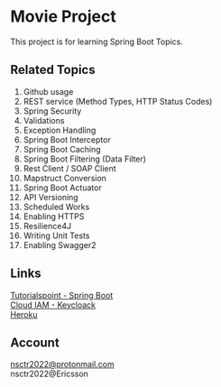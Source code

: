 # Movie Project

This project is for learning Spring Boot Topics.

## Related Topics
1) Github usage
2) REST service (Method Types, HTTP Status Codes)
3) Spring Security
4) Validations
5) Exception Handling
6) Spring Boot Interceptor
7) Spring Boot Caching
8) Spring Boot Filtering (Data Filter)
9) Rest Client / SOAP Client 
10) Mapstruct Conversion
11) Spring Boot Actuator
12) API Versioning
13) Scheduled Works
14) Enabling HTTPS
15) Resilience4J
16) Writing Unit Tests
17) Enabling Swagger2

## Links
[Tutorialspoint - Spring Boot](https://www.tutorialspoint.com/spring_boot/index.htm)\
[Cloud IAM - Keycloack](https://www.cloud-iam.com/)\
[Heroku](heroku.com)

## Account
nsctr2022@protonmail.com\
nsctr2022@Ericsson
